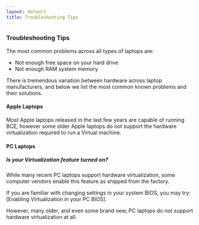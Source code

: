 ```yaml
---
layout: default
title: Troubleshooting Tips
---
```

### Troubleshooting Tips

The most common problems across all types of laptops are:

* Not enough free space on your hard drive
* Not enough RAM system memory

There is tremendous variation between hardware across laptop
manufacturers, and below we list the most common known problems and
their solutions.

#### Apple Laptops

Most Apple laptops released in the last few years are capable of
running BCE, however some older Apple laptops do not support the
hardware virtualization required to run a Virtual machine.

#### PC Laptops

##### Is your Virtualization feature turned on?

While many recent PC laptops support hardware virtualization, some
computer vendors enable this feature as shipped from the factory.

If you are familiar with changing settings in your system BIOS, you
may try: [Enabling Virtualization in your PC BIOS].

However, many older, and even some brand new, PC laptops do not
support hardware virtualization at all.
